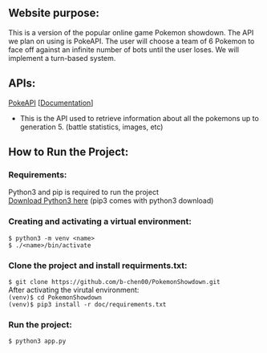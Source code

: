 ## Website purpose:
This is a version of the popular online game Pokemon showdown. The API we plan on using is PokeAPI. The user will choose a team of 6 Pokemon to face off against an infinite number of bots until the user loses. We will implement a turn-based system.

## APIs:
[PokeAPI](https://pokeapi.co/api/v2/pokemon/1/) [[Documentation](https://pokeapi.co/docs/v2.html/)]
- This is the API used to retrieve information about all the pokemons up to generation 5. (battle statistics, images, etc)

## How to Run the Project:  
### Requirements:
Python3 and pip is required to run the project  
[Download Python3 here](https://www.python.org/downloads/) (pip3 comes with python3 download)

### Creating and activating a virtual environment:
`$ python3 -m venv <name>`  
`$ ./<name>/bin/activate`

### Clone the project and install requirments.txt:
`$ git clone https://github.com/b-chen00/PokemonShowdown.git`  
After activating the virutal environment:  
`(venv)$ cd PokemonShowdown`    
`(venv)$ pip3 install -r doc/requirements.txt`  

### Run the project:
`$ python3 app.py`  
